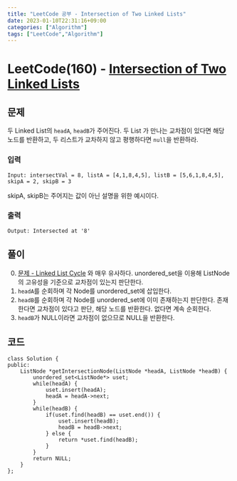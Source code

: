 ```yaml
---
title: "LeetCode 공부 - Intersection of Two Linked Lists"
date: 2023-01-10T22:31:16+09:00
categories: ["Algorithm"]
tags: ["LeetCode","Algorithm"]
---
```


# LeetCode(160) - [Intersection of Two Linked Lists](https://leetcode.com/problems/intersection-of-two-linked-lists/description/)

## 문제
두 Linked List의 `headA`, `headB`가 주어진다. 두 List 가 만나는 교차점이 있다면 해당 노드를 반환하고, 두 리스트가 교차하지 않고 평행하다면 `null`을 반환하라.

### 입력
```
Input: intersectVal = 8, listA = [4,1,8,4,5], listB = [5,6,1,8,4,5], skipA = 2, skipB = 3
```
skipA, skipB는 주어지는 값이 아닌 설명을 위한 예시이다.

### 출력
```
Output: Intersected at '8'
```

## 풀이
0. [문제 - Linked List Cycle](https://leetcode.com/problems/linked-list-cycle/) 와 매우 유사하다. unordered_set을 이용해 ListNode의 고유성을 기준으로 교차점이 있는지 판단한다.
1. `headA`를 순회하며 각 Node를 unordered_set에 삽입한다.
2. `headB`를 순회하며 각 Node를 unordered_set에 이미 존재하는지 판단한다. 존재한다면 교차점이 있다고 판단, 해당 노드를 반환한다. 없다면 계속 순회한다.
3. `headB`가 NULL이라면 교차점이 없으므로 NULL을 반환한다.

## 코드
```
class Solution {
public:
    ListNode *getIntersectionNode(ListNode *headA, ListNode *headB) {
        unordered_set<ListNode*> uset;
        while(headA) {
            uset.insert(headA);
            headA = headA->next;
        }
        while(headB) {
            if(uset.find(headB) == uset.end()) {
                uset.insert(headB);
                headB = headB->next;
            } else {
                return *uset.find(headB);
            }
        }
        return NULL;
    }
};
```
